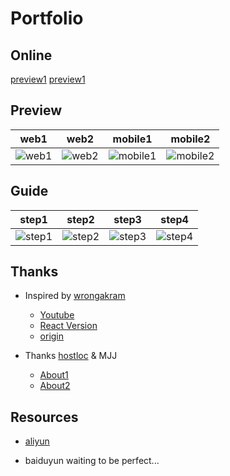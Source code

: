 # Portfolio

## Online
[preview1]()
[preview1](htthttps://hostloc-mjj.pages.dev/#/ps://git.io/Jz8Ur)

## Preview

|   web1  | web2| mobile1| mobile2|
|   :--------:    | :-----:  |  :----:  | :----:  |
| ![web1](https://z3.ax1x.com/2021/09/21/4YFEUU.png)   |   ![web2](https://z3.ax1x.com/2021/09/21/4YFMK1.png)  |![mobile1](https://z3.ax1x.com/2021/09/21/4YFN2d.png)  |![mobile2](https://z3.ax1x.com/2021/09/21/4YFwrt.png)  |


## Guide

|  step1  |step2|step3|step4|
|   :--------:    | :-----:  |  :----:  | :----:  |
| ![step1](https://z3.ax1x.com/2021/09/21/4YFDVf.png)   |   ![step2](https://z3.ax1x.com/2021/09/21/4YF6Pg.png)  |![step3](https://z3.ax1x.com/2021/09/21/4YF2xs.png)  |![step4](https://z3.ax1x.com/2021/09/21/4YFfrq.png)  |


## Thanks

- Inspired by [wrongakram](https://github.com/wrongakram)
    - [Youtube](https://www.youtube.com/watch?v=ig7ZPRRqMz0)
    - [React Version](https://github.com/wrongakram/ar-episode1)
    - [origin](https://melriver.com/)

- Thanks [hostloc](https://hostloc.com/forum.php) & MJJ
    - [About1](https://hostloc.com/thread-894527-1-1.html)
    - [About2](https://hostloc.com/thread-893502-1-1.html)  

## Resources

- [aliyun](https://www.aliyundrive.com/s/s1KNJQNoHWv)

- baiduyun waiting to be perfect...